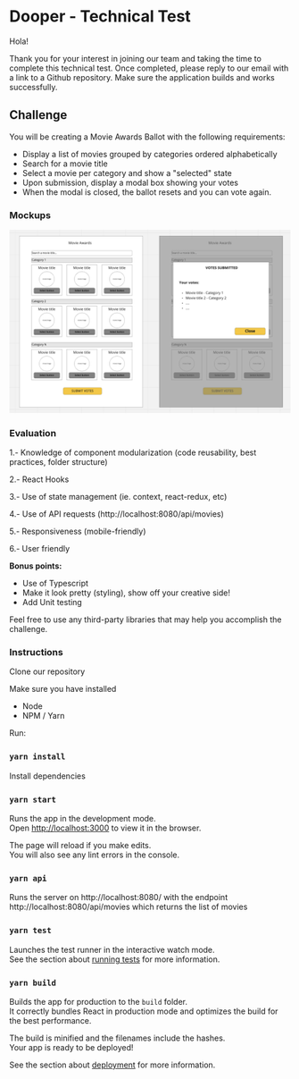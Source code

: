 # Dooper - Technical Test

Hola!

Thank you for your interest in joining our team and taking the time to complete this technical test.
Once completed, please reply to our email with a link to a Github repository. Make sure the application builds and works successfully.

## Challenge

You will be creating a Movie Awards Ballot with the following requirements:

- Display a list of movies grouped by categories ordered alphabetically
- Search for a movie title
- Select a movie per category and show a "selected" state
- Upon submission, display a modal box showing your votes
- When the modal is closed, the ballot resets and you can vote again.

### Mockups

![Wireframe](src/mockup.png?raw=true 'Wireframe')

### Evaluation

1.- Knowledge of component modularization (code reusability, best practices, folder structure)

2.- React Hooks

3.- Use of state management (ie. context, react-redux, etc)

4.- Use of API requests (http://localhost:8080/api/movies)

5.- Responsiveness (mobile-friendly)

6.- User friendly

**Bonus points:**

- Use of Typescript
- Make it look pretty (styling), show off your creative side!
- Add Unit testing

Feel free to use any third-party libraries that may help you accomplish the challenge.

### Instructions

Clone our repository

Make sure you have installed

- Node
- NPM / Yarn

Run:

### `yarn install`

Install dependencies

### `yarn start`

Runs the app in the development mode.\
Open [http://localhost:3000](http://localhost:3000) to view it in the browser.

The page will reload if you make edits.\
You will also see any lint errors in the console.

### `yarn api`

Runs the server on http://localhost:8080/ with the endpoint http://localhost:8080/api/movies which returns the list of movies

### `yarn test`

Launches the test runner in the interactive watch mode.\
See the section about [running tests](https://facebook.github.io/create-react-app/docs/running-tests) for more information.

### `yarn build`

Builds the app for production to the `build` folder.\
It correctly bundles React in production mode and optimizes the build for the best performance.

The build is minified and the filenames include the hashes.\
Your app is ready to be deployed!

See the section about [deployment](https://facebook.github.io/create-react-app/docs/deployment) for more information.
